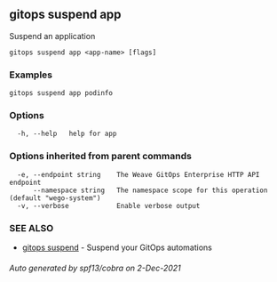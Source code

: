 ## gitops suspend app

Suspend an application

```
gitops suspend app <app-name> [flags]
```

### Examples

```
gitops suspend app podinfo
```

### Options

```
  -h, --help   help for app
```

### Options inherited from parent commands

```
  -e, --endpoint string    The Weave GitOps Enterprise HTTP API endpoint
      --namespace string   The namespace scope for this operation (default "wego-system")
  -v, --verbose            Enable verbose output
```

### SEE ALSO

* [gitops suspend](gitops_suspend.md)	 - Suspend your GitOps automations

###### Auto generated by spf13/cobra on 2-Dec-2021
